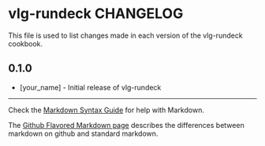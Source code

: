 vlg-rundeck CHANGELOG
=====================

This file is used to list changes made in each version of the vlg-rundeck cookbook.

0.1.0
-----
- [your_name] - Initial release of vlg-rundeck

- - -
Check the [Markdown Syntax Guide](http://daringfireball.net/projects/markdown/syntax) for help with Markdown.

The [Github Flavored Markdown page](http://github.github.com/github-flavored-markdown/) describes the differences between markdown on github and standard markdown.
